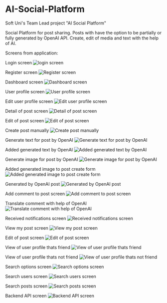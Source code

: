 # AI-Social-Platform
Soft Uni's Team Lead project "AI Social Platform"

Social Platform for post sharing.
Posts with have the option to be partially or fully generated by OpenAI API.
Create, edit of media and text with the help of AI.

Screens from application:

Login screen
![login screen](/docs/images/login-screen.png)

Register screen
![Register screen](/docs/images/register-screen.png)

Dashboard screen
![Dashboard screen](/docs/images/dashboard-screen.png)

User profile screen
![User profile screen](docs/images/user-profile-screen.png)

Edit user profile screen
![Edit user profile screen](docs/images/edit-profile-screen.png)

Detail of post screen
![Detail of post screen](docs/images/detail-post-screen.png)

Edit of post screen
![Edit of post screen](docs/images/edit-post-screen.png)

Create post manually
![Create post manually](docs/images/create-post-manually-screen.png)

Generate text for post by OpenAI
![Generate text for post by OpenAI](docs/images/open-ai-text-generating-screen.png)

Added generated text by OpenAI
![Added generated text by OpenAI](docs/images/open-ai-text-generated-text-added-screen.png)

Generate image for post by OpenAI
![Generate image for post by OpenAI](docs/images/open-ai-image-generated-by-prompt.png)

Added generated image to post create form
![Added generated image to post create form](docs/images/open-ai-generated-image-added.png)

Generated by OpenAI post 
![Generated by OpenAI post](docs/images/generated-by-ai-post.png)

Add comment to post screen
![Add comment to post screen](docs/images/add-comment-and-emoji-picker-screen.png)

Translate comment with help of OpenAI
![Translate comment with help of OpenAI](docs/images/translate-comments-with-AI-screen.png)

Received notifications screen
![Received notifications screen](docs/images/notifications-screen.png)

View my post screen
![View my post screen](docs/images/view-my-posts-screen.png)

Edit of post screen
![Edit of post screen](docs/images/edit-post-screen.png)

View of user profile thats friend
![View of user profile thats friend](docs/images/view-profile-of-friend-screen.png)

View of user profile thats not friend
![View of user profile thats not friend](docs/images/view-profile-of-not-friend-screen.png)

Search options screen
![Search options screen](docs/images/search-options-screen.png)

Search users screen
![Search users screen](docs/images/search-user-screen.png)

Search posts screen
![Search posts screen](docs/images/search-posts-screen.png)

Backend API screen
![Backend API screen](docs/images/back-end-api-screen.png)
